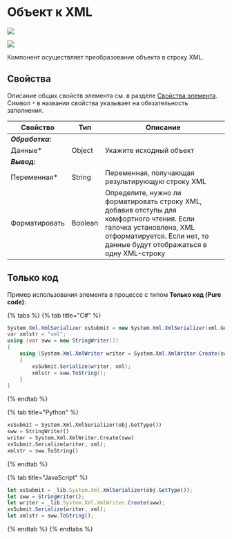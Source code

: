 # Объект к XML

![](../../../resources/basic/data/data_xml/image-(100)-(1)-(1)-(1)-(1)-(1)-(1)-(1)-(1)-(32).png)

![](../../../resources/basic/data/data_xml/image-(390).png)

Компонент осуществляет преобразование объекта в строку XML.

## Свойства

Описание общих свойств элемента см. в разделе [Свойства элемента](https://docs.primo-rpa.ru/primo-rpa/primo-studio/process/elements#svoistva-elementa).\
Символ `*` в названии свойства указывает на обязательность заполнения.

| Свойство        | Тип     | Описание                                                                                                                                                                                       |
| --------------- | ------- | ---------------------------------------------------------------------------------------------------------------------------------------------------------------------------------------------- |
| _**Обработка:**_ |         |                                                                                                                                                                                                |
| Данные\*        | Object  | Укажите исходный объект                                                                                                                                                                        |
| _**Вывод:**_     |         |                                                                                                                                                                                                |
| Переменная\*    | String  | Переменная, получающая результирующую строку XML                                                                                                                                               |
| Форматировать   | Boolean | Определите, нужно ли форматировать строку XML, добавив отступы для комфортного чтения. Если галочка установлена, XML отформатируется. Если нет, то данные будут отображаться в одну XML-строку |

## Только код

Пример использования элемента в процессе с типом **Только код (Pure code)**:

{% tabs %}
{% tab title="C#" %}
```csharp
System.Xml.XmlSerializer xsSubmit = new System.Xml.XmlSerializer(xml.GetType());
var xmlstr = "xml";
using (var sww = new StringWriter())
{
    using (System.Xml.XmlWriter writer = System.Xml.XmlWriter.Create(sww))
    {
        xsSubmit.Serialize(writer, xml);
        xmlstr = sww.ToString(); 
    }
}
```
{% endtab %}

{% tab title="Python" %}
```python
xsSubmit = System.Xml.XmlSerializer(obj.GetType())
sww = StringWriter()
writer = System.Xml.XmlWriter.Create(sww)
xsSubmit.Serialize(writer, xml);
xmlstr = sww.ToString()
```
{% endtab %}

{% tab title="JavaScript" %}
```javascript
let xsSubmit = _lib.System.Xml.XmlSerializer(obj.GetType());
let sww = StringWriter();
let writer = _lib.System.Xml.XmlWriter.Create(sww);
xsSubmit.Serialize(writer, xml);
let xmlstr = sww.ToString();
```
{% endtab %}
{% endtabs %}
